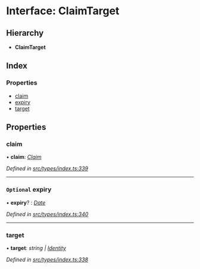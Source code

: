 # Interface: ClaimTarget

## Hierarchy

* **ClaimTarget**

## Index

### Properties

* [claim](claimtarget.md#claim)
* [expiry](claimtarget.md#optional-expiry)
* [target](claimtarget.md#target)

## Properties

###  claim

• **claim**: *[Claim](../globals.md#claim)*

*Defined in [src/types/index.ts:339](https://github.com/PolymathNetwork/polymesh-sdk/blob/eac2196/src/types/index.ts#L339)*

___

### `Optional` expiry

• **expiry**? : *[Date](../enums/transactionargumenttype.md#date)*

*Defined in [src/types/index.ts:340](https://github.com/PolymathNetwork/polymesh-sdk/blob/eac2196/src/types/index.ts#L340)*

___

###  target

• **target**: *string | [Identity](../classes/identity.md)*

*Defined in [src/types/index.ts:338](https://github.com/PolymathNetwork/polymesh-sdk/blob/eac2196/src/types/index.ts#L338)*

